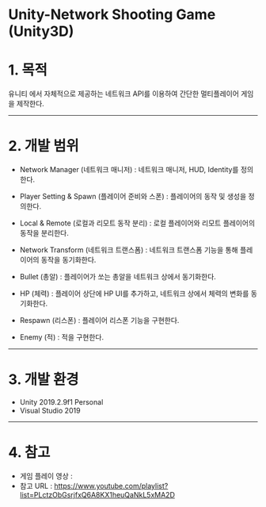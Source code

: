 Unity-Network Shooting Game (Unity3D)
======================

# 1. 목적
유니티 에서 자체적으로 제공하는 네트워크 API를 이용하여 간단한 멀티플레이어 게임을 제작한다.

****
# 2. 개발 범위
* Network Manager (네트워크 매니저)
: 네트워크 매니저, HUD, Identity를 정의한다.

* Player Setting & Spawn (플레이어 준비와 스폰)
: 플레이어의 동작 및 생성을 정의한다.

* Local & Remote (로컬과 리모트 동작 분리)
: 로컬 플레이어와 리모트 플레이어의 동작을 분리한다.

* Network Transform (네트워크 트랜스폼)
: 네트워크 트랜스폼 기능을 통해 플레이어의 동작을 동기화한다.

* Bullet (총알)
: 플레이어가 쏘는 총알을 네트워크 상에서 동기화한다.

* HP (체력)
: 플레이어 상단에 HP UI를 추가하고, 네트워크 상에서 체력의 변화를 동기화한다.

* Respawn (리스폰)
: 플레이어 리스폰 기능을 구현한다.

* Enemy (적)
: 적을 구현한다.

****
# 3. 개발 환경
* Unity 2019.2.9f1 Personal
* Visual Studio 2019
 
****
# 4. 참고
* 게임 플레이 영상 : 
* 참고 URL : https://www.youtube.com/playlist?list=PLctzObGsrjfxQ6A8KX1heuQaNkL5xMA2D

